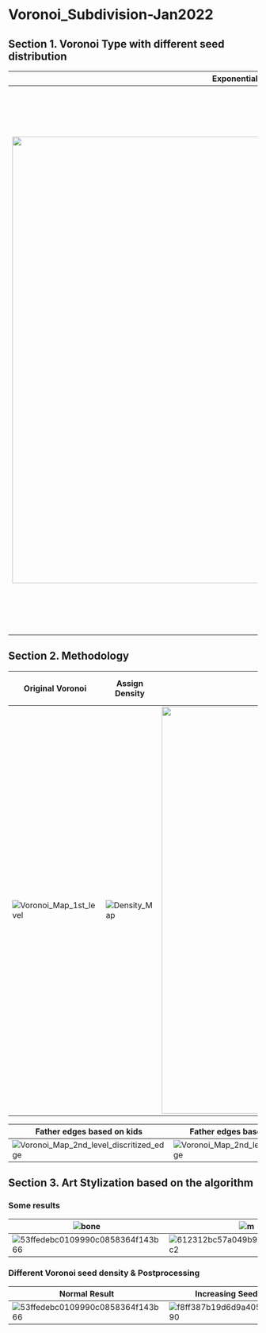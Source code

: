 # Voronoi_Subdivision-Jan2022

## Section 1. Voronoi Type with different seed distribution

|Exponential|Grid|Irregular|Regular|
|-|-|-|-|
|<img width= 900px src="https://github.com/yuantianle/Voronoi_Subdivision-Jan2022/assets/61530469/a0cd0fce-8965-4056-91d4-9850eb84a2c9"></img>|<img width= 1100px src="https://github.com/yuantianle/Voronoi_Subdivision-Jan2022/assets/61530469/9ba63056-8064-4e4c-b161-69c6b718420b"></img>|![Voronoi_Map_Irregular](https://github.com/yuantianle/Voronoi_Subdivision-Jan2022/assets/61530469/e2d35e2f-abcb-4a19-9042-0f7fe75fd94a)|![Voronoi_Map_Regular](https://github.com/yuantianle/Voronoi_Subdivision-Jan2022/assets/61530469/6353d812-2fe7-4779-978a-54655dfbec53)

## Section 2. Methodology

|Original Voronoi|Assign Density|Redistributing seeds|Generate Sub Voronoi meshes|
|-|-|-|-|
|![Voronoi_Map_1st_level](https://github.com/yuantianle/Voronoi_Subdivision-Jan2022/assets/61530469/9d66000a-3e7f-4f23-b2bf-9789e2a00395)|![Density_Map](https://github.com/yuantianle/Voronoi_Subdivision-Jan2022/assets/61530469/2da75823-7023-47e8-bdb2-5c9836962140)|<img width= 820px src="https://github.com/yuantianle/Voronoi_Subdivision-Jan2022/assets/61530469/ac9ef014-b41c-4a35-af7c-6f06e6fd8e77"></img>|![Density_Voronoi](https://github.com/yuantianle/Voronoi_Subdivision-Jan2022/assets/61530469/f683f9a3-ead5-4e4a-b0d8-95283d4fe295)|


|Father edges based on kids|Father edges based on itself|
|-|-|
|![Voronoi_Map_2nd_level_discritized_edge](https://github.com/yuantianle/Voronoi_Subdivision-Jan2022/assets/61530469/8071f738-443c-41dd-86e3-942d7a2997cd)|![Voronoi_Map_2nd_level_straight_edge](https://github.com/yuantianle/Voronoi_Subdivision-Jan2022/assets/61530469/4bb5b073-7951-4d38-99a5-d24984cf697f)|

## Section 3. Art Stylization based on the algorithm

### Some results

|![bone](https://github.com/yuantianle/Voronoi_Subdivision-Jan2022/assets/61530469/84c62b3e-8a01-4b19-863b-12745cf4398c)|![m](https://github.com/yuantianle/Voronoi_Subdivision-Jan2022/assets/61530469/f9263251-ce25-48c3-8483-b6ef1828e231)|![ppk](https://github.com/yuantianle/Voronoi_Subdivision-Jan2022/assets/61530469/e2b9cfe2-9d37-4452-8cde-ac64b18e3363)|
|-|-|-|
|![53ffedebc0109990c0858364f143b66](https://github.com/yuantianle/Voronoi_Subdivision-Jan2022/assets/61530469/d37791e7-b94e-4de0-8717-327ba508a519)|![612312bc57a049b97e0564092e7a8c2](https://github.com/yuantianle/Voronoi_Subdivision-Jan2022/assets/61530469/d56a19ff-4951-4df8-90b3-e7b9338f97a6)|![f341e35f1cd1fe763ec8bf6ac2232f5](https://github.com/yuantianle/Voronoi_Subdivision-Jan2022/assets/61530469/4ce4bc28-a206-4823-aa53-f0f337341347)|

### Different Voronoi seed density & Postprocessing

|Normal Result|Increasing Seed Density|Postprocessing
|-|-|-|
|![53ffedebc0109990c0858364f143b66](https://github.com/yuantianle/Voronoi_Subdivision-Jan2022/assets/61530469/d37791e7-b94e-4de0-8717-327ba508a519)|![f8ff387b19d6d9a405aa90fb9d91190](https://github.com/yuantianle/Voronoi_Subdivision-Jan2022/assets/61530469/0cb07f4c-0321-4fbf-8f06-5ace6b35b578)|![1312ab959c0716c47998c69a22822e9](https://github.com/yuantianle/Voronoi_Subdivision-Jan2022/assets/61530469/a02c331f-608f-40eb-af1f-ea31d38afb65)|
